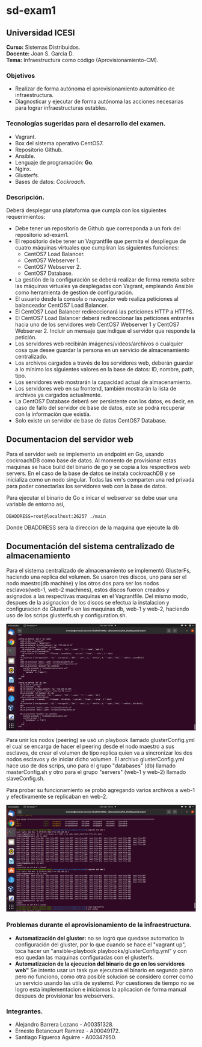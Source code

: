 # sd-exam1
  
## Universidad ICESI  
**Curso:** Sistemas Distribuidos.  
**Docente:** Joan S. Garcia D.  
**Tema:** Infraestructura como código (Aprovisionamiento-CM).  


### **Objetivos**  
- Realizar de forma autónoma el aprovisionamiento automático de infraestructura.  
- Diagnosticar y ejecutar de forma autónoma las acciones necesarias para lograr infraestructuras estables.  

### **Tecnologías sugeridas para el desarrollo del examen.**   
- Vagrant.  
- Box del sistema operativo CentOS7.  
- Repositorio Github.  
- Ansible.  
- Lenguaje de programación:  __Go__.  
- Nginx.  
- Glusterfs.  
- Bases de datos: *Cockroach*.  

### **Descripción.**  
Deberá desplegar una plataforma que cumpla con los siguientes requerimientos:  

- Debe tener un repositorio de Github que corresponda a un fork del repositorio sd-exam1.  
- El repositorio debe tener un Vagrantfile que permita el despliegue de cuatro máquinas virtuales que cumpliran las siguientes funciones:  
  - CentOS7 Load Balancer.  
  - CentOS7 Webserver 1.  
  - CentOS7 Webserver 2.  
  - CentOS7 Database.  
- La gestión de la configuración se deberá realizar de forma remota sobre las máquinas virtuales ya desplegadas con Vagrant, empleando Ansible como herramienta de gestion de configuración.  
- El usuario desde la consola o navegador web realiza peticiones al balanceador CentOS7 Load Balancer.  
- El CentOS7 Load Balancer redireccionará las peticiones HTTP a HTTPS.  
- El CentOS7 Load Balancer deberá redireccionar las peticiones entrantes hacia uno de los servidores web CentOS7 Webserver 1 y CentOS7 Webserver 2. Incluir un mensaje que indique el servidor que responde la petición.  
- Los servidores web recibirán imágenes/videos/archivos o cualquier cosa que desee guardar la persona en un servicio de almacenamiento centralizado.  
- Los archivos cargados a través de los servidores web, deberán guardar a lo mínimo los siguientes valores en la base de datos: ID, nombre, path, tipo.  
- Los servidores web mostrarán la capacidad actual de almacenamiento.  
- Los servidores web en su frontend, también mostrarán la lista de archivos ya cargados actualmente.  
- La CentOS7 Database deberá ser persistente con los datos, es decir, en caso de fallo del servidor de base de datos, este se podrá recuperar con la información que existía.  
- Solo existe un servidor de base de datos CentOS7 Database.  

## Documentacion del servidor web

Para el servidor web se implemento un endpoint en Go, usando cockroachDB como base de datos. Al momento de provisionar estas maquinas se hace build del binario de go y se copia a los respectivos web servers. En el caso de la base de datos se instala cockroachDB y se inicializa como un nodo singular. Todas las vm's comparten una red privada para poder conectarlas los servidores web con la base de datos.

Para ejecutar el binario de Go e inicar el webserver se debe usar una variable de entorno asi,

`DBADDRESS=root@localhost:26257 ./main`

Donde DBADDRESS sera la direccion de la maquina que ejecute la db

## Documentación del sistema centralizado de almacenamiento

Para el sistema centralizado de almacenamiento se implementó GlusterFs, haciendo una replica del volumen. Se usaron tres discos, uno para ser el nodo maestro(db machine) y los otros dos para ser los nodos esclavos(web-1, web-2 machines), estos discos fueron creados y asignados a las respectivas maquinas en el Vagrantfile. Del mismo modo, despues de la asignacion de los discos se efectua la instalacion y configuracion de GlusterFs en las maquinas db, web-1 y web-2, haciendo uso de los scrips glusterfs.sh y configuration.sh. 

![alt text](https://github.com/NonSenseGuy/sd-exam1/blob/master/img/1?raw=true)

Para unir los nodos (peering) se usó un playbook llamado glusterConfig.yml el cual se encarga de hacer el peering desde el nodo maestro a sus esclavos, de crear el volumen de tipo replica quien va a sincronizar los dos nodos esclavos y de iniciar dicho volumen. El archivo glusterConfig.yml hace uso de dos scrips, uno para el grupo "databases" (db) llamado masterConfig.sh y otro para el grupo "servers" (web-1 y web-2) llamado slaveConfig.sh.

Para probar su funcionamiento se probó agregando varios archivos a web-1 y efectivamente se replicaban en web-2.

![alt text](https://github.com/NonSenseGuy/sd-exam1/blob/master/img/2?raw=true)

### **Problemas durante el aprovisionamiento de la infraestructura.**  
- **Automatización del gluster:** no se logró que quedase automatico la configuración del gluster, por lo que cuando se hace el "vagrant up", toca hacer un "ansible-playbook playbooks/glusterConfig.yml" y con eso quedan las maquinas configuradas con el glusterfs.    
- **Automatizacion de la ejecucion del binario de go en los servidores web"** Se intento usar un task que ejecutara el binario en segundo plano pero no funciono, como otra posible solucion se considero correr como un servicio usando las utils de systemd. Por cuestiones de tiempo no se logro esta implementacion e iniciamos la aplicacion de forma manual despues de provisionar los webservers.

  

### **Integrantes.**
- Alejandro Barrera Lozano - A00351328.  
- Ernesto Betancourt Ramirez - A00049172.  
- Santiago Figueroa Aguirre - A00347950.  

